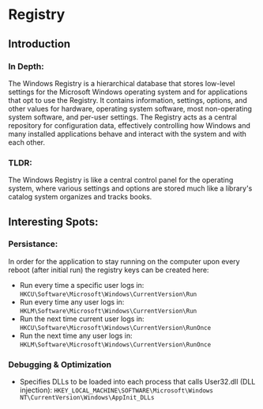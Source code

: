 # Registry

## Introduction

### In Depth:
The Windows Registry is a hierarchical database that stores low-level settings for the Microsoft Windows operating system and for applications that opt to use the Registry. It contains information, settings, options, and other values for hardware, operating system software, most non-operating system software, and per-user settings. The Registry acts as a central repository for configuration data, effectively controlling how Windows and many installed applications behave and interact with the system and with each other.

### TLDR:
The Windows Registry is like a central control panel for the operating system, where various settings and options are stored much like a library's catalog system organizes and tracks books.

## Interesting Spots:

### Persistance:
In order for the application to stay running on the computer upon every reboot (after initial run) the registry keys can be created here:

- Run every time a specific user logs in: ```HKCU\Software\Microsoft\Windows\CurrentVersion\Run```
- Run every time any user logs in: ```HKLM\Software\Microsoft\Windows\CurrentVersion\Run```
- Run the next time current user logs in: ```HKCU\Software\Microsoft\Windows\CurrentVersion\RunOnce```
- Run the next time any user logs in: ```HKLM\Software\Microsoft\Windows\CurrentVersion\RunOnce```

### Debugging & Optimization

- Specifies DLLs to be loaded into each process that calls User32.dll (DLL injection): ```HKEY_LOCAL_MACHINE\SOFTWARE\Microsoft\Windows NT\CurrentVersion\Windows\AppInit_DLLs```
